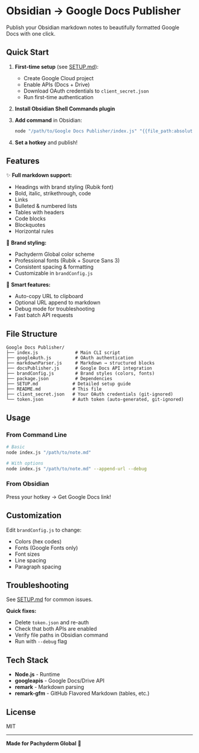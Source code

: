 # Obsidian → Google Docs Publisher

Publish your Obsidian markdown notes to beautifully formatted Google Docs with one click.

## Quick Start

1. **First-time setup** (see [SETUP.md](SETUP.md)):
   - Create Google Cloud project
   - Enable APIs (Docs + Drive)
   - Download OAuth credentials to `client_secret.json`
   - Run first-time authentication

2. **Install Obsidian Shell Commands plugin**

3. **Add command** in Obsidian:
   ```bash
   node "/path/to/Google Docs Publisher/index.js" "{{file_path:absolute}}"
   ```

4. **Set a hotkey** and publish!

## Features

✨ **Full markdown support:**
- Headings with brand styling (Rubik font)
- Bold, italic, strikethrough, code
- Links
- Bulleted & numbered lists
- Tables with headers
- Code blocks
- Blockquotes
- Horizontal rules

🎨 **Brand styling:**
- Pachyderm Global color scheme
- Professional fonts (Rubik + Source Sans 3)
- Consistent spacing & formatting
- Customizable in `brandConfig.js`

🚀 **Smart features:**
- Auto-copy URL to clipboard
- Optional URL append to markdown
- Debug mode for troubleshooting
- Fast batch API requests

## File Structure

```
Google Docs Publisher/
├── index.js              # Main CLI script
├── googleAuth.js         # OAuth authentication
├── markdownParser.js     # Markdown → structured blocks
├── docsPublisher.js      # Google Docs API integration
├── brandConfig.js        # Brand styles (colors, fonts)
├── package.json          # Dependencies
├── SETUP.md             # Detailed setup guide
├── README.md            # This file
├── client_secret.json   # Your OAuth credentials (git-ignored)
└── token.json           # Auth token (auto-generated, git-ignored)
```

## Usage

### From Command Line

```bash
# Basic
node index.js "/path/to/note.md"

# With options
node index.js "/path/to/note.md" --append-url --debug
```

### From Obsidian

Press your hotkey → Get Google Docs link!

## Customization

Edit `brandConfig.js` to change:
- Colors (hex codes)
- Fonts (Google Fonts only)
- Font sizes
- Line spacing
- Paragraph spacing

## Troubleshooting

See [SETUP.md](SETUP.md#troubleshooting) for common issues.

**Quick fixes:**
- Delete `token.json` and re-auth
- Check that both APIs are enabled
- Verify file paths in Obsidian command
- Run with `--debug` flag

## Tech Stack

- **Node.js** - Runtime
- **googleapis** - Google Docs/Drive API
- **remark** - Markdown parsing
- **remark-gfm** - GitHub Flavored Markdown (tables, etc.)

## License

MIT

---

**Made for Pachyderm Global** 🐘
